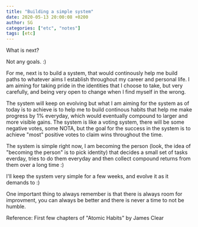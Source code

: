 ```yaml
---
title: "Building a simple system"
date: 2020-05-13 20:00:08 +0200
author: SG
categories: ["etc", "notes"]
tags: [etc]
---
```


What is next?

Not any goals. :)

For me, next is to build a system, that would continously help me build paths to whatever aims I establish throughout my career and personal life. I am aiming for taking pride in the identities that I choose to take, but very carefully, and being very open to change when I find myself in the wrong.

The system will keep on evolving but what I am aiming for the system as of today is to achieve is to help me to build continous habits that help me make progress by 1% everyday, which would eventually compound to larger and more visible gains. The system is like a voting system, there will be some negative votes, some NOTA, but the goal for the success in the system is to achieve "most" positive votes to claim wins throughout the time.

The system is simple right now, I am becoming the person (look, the idea of "becoming the person" is to pick identity) that decides a small set of tasks everday, tries to do them everyday and then collect compound returns from them over a long time :)

I'll keep the system very simple for a few weeks, and evolve it as it demands to :)

One important thing to always remember is that there is always room for improvment, you can always be better and there is never a time to not be humble.

Reference: First few chapters of "Atomic Habits" by James Clear

